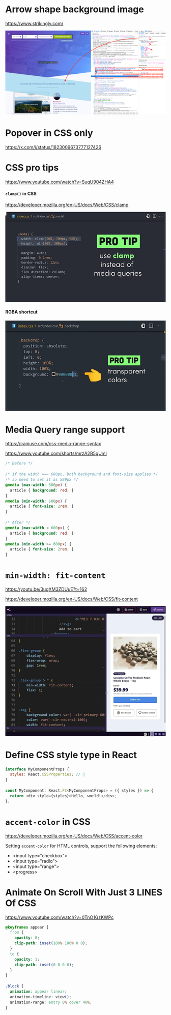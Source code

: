 # Arrow shape background image

https://www.strikingly.com/

![](assets/arrow-shape-with-pseudo-element.png)

# Popover in CSS only

https://x.com/i/status/1823009673777127426



# CSS pro tips

https://www.youtube.com/watch?v=SuqU904ZHA4

#### `clamp()` in CSS

https://developer.mozilla.org/en-US/docs/Web/CSS/clamp

![](./assets/clamp-in-css.jpeg)

#### RGBA shortcut

![](./assets/RGBA-shortcut.jpeg)

# Media Query range support

https://caniuse.com/css-media-range-syntax

https://www.youtube.com/shorts/mrzA2B5gUmI

```css
/* Before */

/* if the width === 600px, both background and font-size applies */
/* so need to set it as 599px */
@media (max-width: 600px) {
  article { background: red; }
}
@media (min-width: 600px) {
  article { font-size: 2rem; }
}

/* After */
@media (max-width < 600px) {
  article { background: red; }
}
@media (min-width >= 600px) {
  article { font-size: 2rem; }
}
```

# `min-width: fit-content`

https://youtu.be/3ugXM3ZDUuE?t=162

https://developer.mozilla.org/en-US/docs/Web/CSS/fit-content

![](./assets/A%20flexbox%20trick%20to%20improve%20text%20wrapping.jpeg)

# Define CSS style type in React

```js
interface MyComponentProps {
  styles: React.CSSProperties; // 🚀
}

const MyComponent: React.FC<MyComponentProps> = ({ styles }) => {
  return <div style={styles}>Hello, world!</div>;
};
```

# `accent-color` in CSS

https://developer.mozilla.org/en-US/docs/Web/CSS/accent-color

Setting `accent-color` for HTML controls, support the following elements:

- \<input type="checkbox"\>
- \<input type="radio"\>
- \<input type="range"\>
- \<progress\>

# Animate On Scroll With Just 3 LINES Of CSS

https://www.youtube.com/watch?v=0TnO1GzKWPc

```css
@keyframes appear {
  from {
    opacity: 0;
    clip-path: inset(100% 100% 0 0);
  }
  to {
    opacity: 1;
    clip-path: inset(0 0 0 0);
  }
}

.block {
  animation: appear linear;
  animation-timeline: view();
  animation-range: entry 0% cover 40%;
}
```
